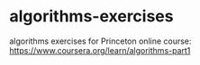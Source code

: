 # algorithms-exercises
algorithms exercises for Princeton online course: https://www.coursera.org/learn/algorithms-part1
